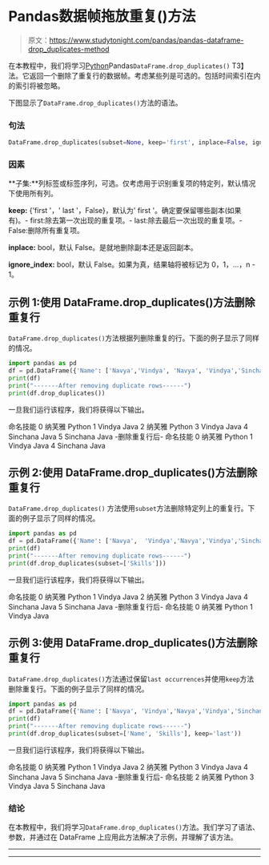 # Pandas数据帧拖放重复()方法

> 原文：<https://www.studytonight.com/pandas/pandas-dataframe-drop_duplicates-method>

在本教程中，我们将学习[Python](https://www.studytonight.com/python/getting-started-with-python)Pandas`DataFrame.drop_duplicates()` T3】法。它返回一个删除了重复行的数据帧。考虑某些列是可选的。包括时间索引在内的索引将被忽略。

下图显示了`DataFrame.drop_duplicates()`方法的语法。

### 句法

```py
DataFrame.drop_duplicates(subset=None, keep='first', inplace=False, ignore_index=False)
```

### 因素

**子集:**列标签或标签序列，可选。仅考虑用于识别重复项的特定列，默认情况下使用所有列。

**keep:** {'first '，' last '，False}，默认为' first '。确定要保留哪些副本(如果有)。- first:除去第一次出现的重复项。- last:除去最后一次出现的重复项。- False:删除所有重复项。

**inplace:** bool，默认 False。是就地删除副本还是返回副本。

**ignore_index:** bool，默认 False。如果为真，结果轴将被标记为 0，1，…，n - 1。

## 示例 1:使用 DataFrame.drop_duplicates()方法删除重复行

`DataFrame.drop_duplicates()`方法根据列删除重复的行。下面的例子显示了同样的情况。

```py
import pandas as pd
df = pd.DataFrame({'Name': ['Navya','Vindya', 'Navya', 'Vindya','Sinchana','Sinchana'],'Skills': ['Python','Java','Python','Java','Java','Java']})
print(df)
print("-------After removing duplicate rows------")
print(df.drop_duplicates())
```

一旦我们运行该程序，我们将获得以下输出。

命名技能
0 纳芙雅 Python
1 Vindya Java
2 纳芙雅 Python
3 Vindya Java
4 Sinchana Java
5 Sinchana Java
-删除重复行后-
命名技能
0 纳芙雅 Python
1 Vindya Java
4 Sinchana Java

## 示例 2:使用 DataFrame.drop_duplicates()方法删除重复行

`DataFrame.drop_duplicates()` 方法使用`subset`方法删除特定列上的重复行。下面的例子显示了同样的情况。

```py
import pandas as pd
df = pd.DataFrame({'Name': ['Navya',  'Vindya','Navya','Vindya','Sinchana','Sinchana'],'Skills': ['Python', 'Java','Python','Java','Java','Java']})
print(df)
print("-------After removing duplicate rows------")
print(df.drop_duplicates(subset=['Skills']))
```

一旦我们运行该程序，我们将获得以下输出。

命名技能
0 纳芙雅 Python
1 Vindya Java
2 纳芙雅 Python
3 Vindya Java
4 Sinchana Java
5 Sinchana Java
-删除重复行后-
命名技能
0 纳芙雅 Python
1 Vindya Java

## 示例 3:使用 DataFrame.drop_duplicates()方法删除重复行

`DataFrame.drop_duplicates()`方法通过保留`last occurrences`并使用`keep`方法删除重复行。下面的例子显示了同样的情况。

```py
import pandas as pd
df = pd.DataFrame({'Name': ['Navya', 'Vindya','Navya','Vindya','Sinchana','Sinchana'],'Skills': ['Python','Java','Python','Java','Java','Java']})
print(df)
print("-------After removing duplicate rows------")
print(df.drop_duplicates(subset=['Name', 'Skills'], keep='last'))
```

一旦我们运行该程序，我们将获得以下输出。

命名技能
0 纳芙雅 Python
1 Vindya Java
2 纳芙雅 Python
3 Vindya Java
4 Sinchana Java
5 Sinchana Java
-删除重复行后-
命名技能
2 纳芙雅 Python
3 Vindya Java
5 Sinchana Java

### 结论

在本教程中，我们将学习`DataFrame.drop_duplicates()`方法。我们学习了语法、参数，并通过在 DataFrame 上应用此方法解决了示例，并理解了该方法。

* * *

* * *